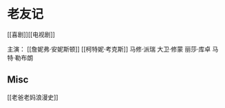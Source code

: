 # 老友记

[[喜剧]][[电视剧]]

主演：
[[詹妮弗·安妮斯顿]]
[[柯特妮·考克斯]]
马修·派瑞
大卫·修蒙
丽莎·库卓
马特·勒布朗




## Misc

[[老爸老妈浪漫史]]



